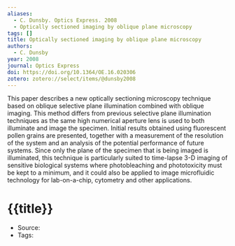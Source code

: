 ```yaml
---
aliases:
  - C. Dunsby. Optics Express. 2008
  - Optically sectioned imaging by oblique plane microscopy
tags: []
title: Optically sectioned imaging by oblique plane microscopy
authors:
  - C. Dunsby
year: 2008
journal: Optics Express
doi: https://doi.org/10.1364/OE.16.020306
zotero: zotero://select/items/@dunsby2008
---
```

<!-- START_ABSTRACT -->
This paper describes a new optically sectioning microscopy technique based on oblique selective plane illumination combined with oblique imaging. This method differs from previous selective plane illumination techniques as the same high numerical aperture lens is used to both illuminate and image the specimen. Initial results obtained using fluorescent pollen grains are presented, together with a measurement of the resolution of the system and an analysis of the potential performance of future systems. Since only the plane of the specimen that is being imaged is illuminated, this technique is particularly suited to time-lapse 3-D imaging of sensitive biological systems where photobleaching and phototoxicity must be kept to a minimum, and it could also be applied to image microfluidic technology for lab-on-a-chip, cytometry and other applications.
<!-- END_ABSTRACT -->

<!-- START_TEMPLATE -->
# {{title}}

- Source:
- Tags: 
<!-- END_TEMPLATE -->